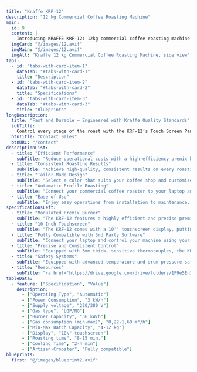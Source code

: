 ```yaml
---
title: "Kraffe KRF-12"
description: "12 kg Commercial Coffee Roasting Machine" 
main:
  id: 9
  content: |
    Introducing KRAFFE KRF-12: 12kg commercial coffee roasting machine built for medium-sized roasteries aiming for repeatable, high-quality results. Perfect for professionals expanding their output while maintaining full control over the roasting process.
  imgCard: "@/images/12.avif"
  imgMain: "@/images/12.avif"
  imgAlt: "Kraffe 12 kg Commercial Coffee Roasting Machine, side view"
tabs:
  - id: "tabs-with-card-item-1"
    dataTab: "#tabs-with-card-1"
    title: "Description"
  - id: "tabs-with-card-item-2"
    dataTab: "#tabs-with-card-2"
    title: "Specifications"
  - id: "tabs-with-card-item-3"
    dataTab: "#tabs-with-card-3"
    title: "Blueprints"
longDescription:
  title: "Fast and Durable – Engineered with Kraffe Quality Standards"
  subTitle: |
    Control every stage of the roast with the KRF-12’s Touch Screen Panel and enjoy automatic profile roasting through third-party software. Customize color, details, and features to create the perfect commercial coffee roaster for your business.
  btnTitle: "Contact Sales"
  btnURL: "/contact"
descriptionList:
  - title: "Efficient Performance"
    subTitle: "Reduce operational costs with a high-efficiency premix burner and superior heat insulation, ensuring minimal heat loss and maximum energy savings. Enjoy top-tier performance without compromising on efficiency."
  - title: "Consistent Roasting Results"
    subTitle: "Achieve high-quality, consistent results on every roasting session with a well-insulated body that minimizes environmental influence and precise variable controls for perfect consistency in every batch."
  - title: "Tailor-Made Design"
    subTitle: "Select a color that suits your coffee shop and customize your roaster to fit your space perfectly. Add your coffee shop logo to the machine and be involved in the design process, making it uniquely yours."
  - title: "Automatic Profile Roasting"
    subTitle: "Connect your commercial coffee roaster to your laptop and experiment with precise variable controls. Create and customize roasting profiles using the third-party software you're already familiar with. Consistently deliver high-quality coffee with rich aroma and flavor to your customers, ensuring every batch meets your standards."
  - title: "Ease of Use"
    subTitle: "Enjoy easy operations from installation to maintenance. KRAFFE Coffee Roasters are designed for a smooth setup and simple upkeep, allowing you to focus on perfecting your roasts."
specificationsLeft:
  - title: "Modulated Premix Burner"
    subTitle: "The KRF-12 features a highly efficient and precise premix burner, enabling you to master heat transfer while reducing gas consumption for cost-effective roasting."
  - title: "10-Inch Touchscreen"
    subTitle: "The KRF-12 comes with a 10'' touchscreen display, putting full control at your fingertips. Monitor real-time temperature, label critical roasting values for future batches, and track development time and ROR (Rate of Rise) with ease."
  - title: "Fully Compatible with 3rd Party Software"
    subTitle: "Connect your laptop and control your machine using your preferred roasting software. Create, save, and repeat profiles for consistent results every time."
  - title: "Precise and Consistent Control"
    subTitle: "Equipped with 3mm thick, sensitive thermocouples, the KRF-12 provides real-time temperature data throughout the roasting process. Master your roasting with precise variable controls and a well-insulated body that minimizes environmental effects, ensuring consistent results."
  - title: "Safety Systems"
    subTitle: "Equipped with advanced temperature and drum pressure safety systems, the KRF-12 ensures a safe roasting experience, giving you peace of mind throughout the process."
  - title: "Resources"
    subTitle: "<a href='https://drive.google.com/drive/folders/1F9e5EnI17jGkLRrw7HO03CCXrCJqcPnb' target='_blank' rel='noopener noreferrer' class='text-orange-500 hover:text-orange-600 dark:text-orange-400 dark:hover:text-orange-300 hover:underline'>Download User Manuals and Catalogs</a>"
tableData:
  - feature: ["Specification", "Value"]
    description:
      - ["Operating Type", "Automatic"]
      - ["Power Consumption", "3 kW/h"]
      - ["Supply voltage", "220/380 V"]
      - ["Gas type", "LGP/NG"]
      - ["Burner Capacity", "36 kW/h"]
      - ["Gas consumption (min-max)", "0,22-1,60 m³/h"]
      - ["Min-Max Batch Capacity", "4-12 kg"]
      - ["Display", "10\" touchscreen"]
      - ["Roasting time", "8-15 min."]
      - ["Cooling Time", "2-4 min"]
      - ["Artisan-Cropster", "Fully compatible"]
blueprints:
  first: "@/images/blueprint2.avif"
---
```

